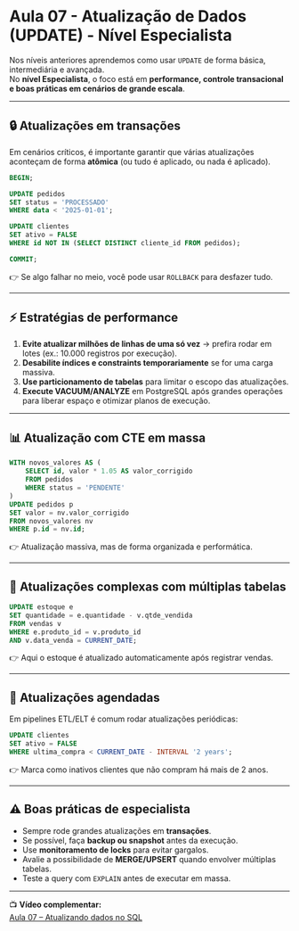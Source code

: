 # Aula 07 - Atualização de Dados (UPDATE) - Nível Especialista

Nos níveis anteriores aprendemos como usar `UPDATE` de forma básica, intermediária e avançada.  
No **nível Especialista**, o foco está em **performance, controle transacional e boas práticas em cenários de grande escala**.

---

## 🔒 Atualizações em transações

Em cenários críticos, é importante garantir que várias atualizações aconteçam de forma **atômica** (ou tudo é aplicado, ou nada é aplicado).

```sql
BEGIN;

UPDATE pedidos
SET status = 'PROCESSADO'
WHERE data < '2025-01-01';

UPDATE clientes
SET ativo = FALSE
WHERE id NOT IN (SELECT DISTINCT cliente_id FROM pedidos);

COMMIT;
```

👉 Se algo falhar no meio, você pode usar `ROLLBACK` para desfazer tudo.

---

## ⚡ Estratégias de performance

1. **Evite atualizar milhões de linhas de uma só vez** → prefira rodar em lotes (ex.: 10.000 registros por execução).  
2. **Desabilite índices e constraints temporariamente** se for uma carga massiva.  
3. **Use particionamento de tabelas** para limitar o escopo das atualizações.  
4. **Execute VACUUM/ANALYZE** em PostgreSQL após grandes operações para liberar espaço e otimizar planos de execução.  

---

## 📊 Atualização com CTE em massa

```sql
WITH novos_valores AS (
    SELECT id, valor * 1.05 AS valor_corrigido
    FROM pedidos
    WHERE status = 'PENDENTE'
)
UPDATE pedidos p
SET valor = nv.valor_corrigido
FROM novos_valores nv
WHERE p.id = nv.id;
```

👉 Atualização massiva, mas de forma organizada e performática.

---

## 🔗 Atualizações complexas com múltiplas tabelas

```sql
UPDATE estoque e
SET quantidade = e.quantidade - v.qtde_vendida
FROM vendas v
WHERE e.produto_id = v.produto_id
AND v.data_venda = CURRENT_DATE;
```

👉 Aqui o estoque é atualizado automaticamente após registrar vendas.

---

## 🧩 Atualizações agendadas

Em pipelines ETL/ELT é comum rodar atualizações periódicas:

```sql
UPDATE clientes
SET ativo = FALSE
WHERE ultima_compra < CURRENT_DATE - INTERVAL '2 years';
```

👉 Marca como inativos clientes que não compram há mais de 2 anos.

---

## ⚠️ Boas práticas de especialista

- Sempre rode grandes atualizações em **transações**.  
- Se possível, faça **backup ou snapshot** antes da execução.  
- Use **monitoramento de locks** para evitar gargalos.  
- Avalie a possibilidade de **MERGE/UPSERT** quando envolver múltiplas tabelas.  
- Teste a query com `EXPLAIN` antes de executar em massa.  

---


📺 **Vídeo complementar:**  
[Aula 07 – Atualizando dados no SQL](www.youtube.com/watch?v=u8C4WDZ1y5s&list=PLD3-a_5KsN3nuXukrq8kCYtxnZR4FD2nJ&index=17) 
